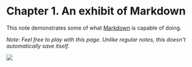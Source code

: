 # Chapter 1. An exhibit of Markdown

This note demonstrates some of what [Markdown][1] is capable of doing.

*Note: Feel free to play with this page. Unlike regular notes, this doesn't automatically save itself.*

![](images/elephant.png)

[1]: http://daringfireball.net/projects/markdown/
